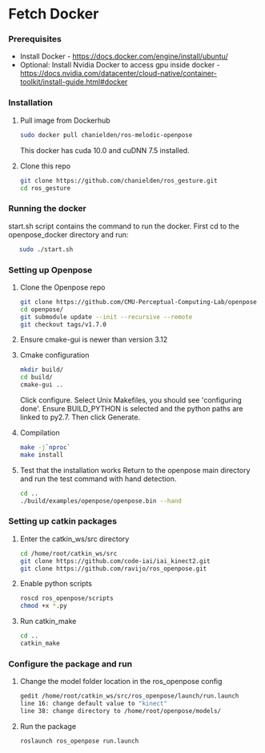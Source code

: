 # Fetch Docker

### Prerequisites

* Install Docker - https://docs.docker.com/engine/install/ubuntu/
* Optional: Install Nvidia Docker to access gpu inside docker - https://docs.nvidia.com/datacenter/cloud-native/container-toolkit/install-guide.html#docker 

### Installation
1. Pull image from Dockerhub
   ```sh
   sudo docker pull chanielden/ros-melodic-openpose
   ```
   This docker has cuda 10.0 and cuDNN 7.5 installed.
   
2. Clone this repo
   ```sh
   git clone https://github.com/chanielden/ros_gesture.git
   cd ros_gesture
   ```
   
### Running the docker
  start.sh script contains the command to run the docker. First cd to the openpose_docker directory and run:
   ```sh
      sudo ./start.sh
   ```

### Setting up Openpose
1. Clone the Openpose repo
   ```sh
   git clone https://github.com/CMU-Perceptual-Computing-Lab/openpose
   cd openpose/
   git submodule update --init --recursive --remote
   git checkout tags/v1.7.0
   ```
2. Ensure cmake-gui is newer than version 3.12

3. Cmake configuration
   ```sh
   mkdir build/
   cd build/
   cmake-gui ..
   ```
   Click configure. Select Unix Makefiles, you should see 'configuring done'. 
   Ensure BUILD_PYTHON is selected and the python paths are linked to py2.7.
   Then click Generate.

4. Compilation
   ```sh
   make -j`nproc`
   make install
   ```

5. Test that the installation works
   Return to the openpose main directory and run the test command with hand detection.
   ```sh
   cd ..
   ./build/examples/openpose/openpose.bin --hand
   ```

### Setting up catkin packages

1. Enter the catkin_ws/src directory
   ```sh
   cd /home/root/catkin_ws/src
   git clone https://github.com/code-iai/iai_kinect2.git
   git clone https://github.com/ravijo/ros_openpose.git
   ```

2. Enable python scripts
   ```sh
   roscd ros_openpose/scripts
   chmod +x *.py
   ```

3. Run catkin_make
   ```sh
   cd ..
   catkin_make
   ```

### Configure the package and run

1. Change the model folder location in the ros_openpose config
   ```sh
   gedit /home/root/catkin_ws/src/ros_openpose/launch/run.launch
   line 16: change default value to "kinect"
   line 38: change directory to /home/root/openpose/models/

2. Run the package
   ```sh
   roslaunch ros_openpose run.launch
   ```
   ```
